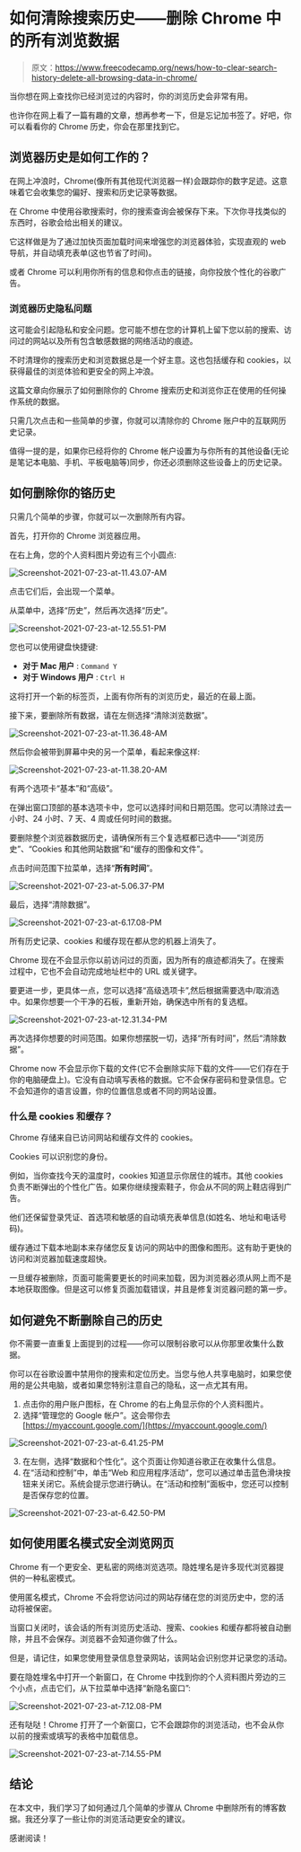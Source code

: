# 如何清除搜索历史——删除 Chrome 中的所有浏览数据

> 原文：<https://www.freecodecamp.org/news/how-to-clear-search-history-delete-all-browsing-data-in-chrome/>

当你想在网上查找你已经浏览过的内容时，你的浏览历史会非常有用。

也许你在网上看了一篇有趣的文章，想再参考一下，但是忘记加书签了。好吧，你可以看看你的 Chrome 历史，你会在那里找到它。

## 浏览器历史是如何工作的？

在网上冲浪时，Chrome(像所有其他现代浏览器一样)会跟踪你的数字足迹。这意味着它会收集您的偏好、搜索和历史记录等数据。

在 Chrome 中使用谷歌搜索时，你的搜索查询会被保存下来。下次你寻找类似的东西时，谷歌会给出相关的建议。

它这样做是为了通过加快页面加载时间来增强您的浏览器体验，实现直观的 web 导航，并自动填充表单(这也节省了时间)。

或者 Chrome 可以利用你所有的信息和你点击的链接，向你投放个性化的谷歌广告。

### 浏览器历史隐私问题

这可能会引起隐私和安全问题。您可能不想在您的计算机上留下您以前的搜索、访问过的网站以及所有包含敏感数据的网络活动的痕迹。

不时清理你的搜索历史和浏览数据总是一个好主意。这也包括缓存和 cookies，以获得最佳的浏览体验和更安全的网上冲浪。

这篇文章向你展示了如何删除你的 Chrome 搜索历史和浏览你正在使用的任何操作系统的数据。

只需几次点击和一些简单的步骤，你就可以清除你的 Chrome 账户中的互联网历史记录。

值得一提的是，如果你已经将你的 Chrome 帐户设置为与你所有的其他设备(无论是笔记本电脑、手机、平板电脑等)同步，你还必须删除这些设备上的历史记录。

## 如何删除你的铬历史

只需几个简单的步骤，你就可以一次删除所有内容。

首先，打开你的 Chrome 浏览器应用。

在右上角，您的个人资料图片旁边有三个小圆点:

![Screenshot-2021-07-23-at-11.43.07-AM](img/54892c1755ff0ad31ce1e8961fa701d6.png)

点击它们后，会出现一个菜单。

从菜单中，选择“历史”，然后再次选择“历史”。

![Screenshot-2021-07-23-at-12.55.51-PM](img/dbe278e053d2f9825b003f0b824b9259.png)

您也可以使用键盘快捷键:

*   **对于 Mac 用户** : `Command Y`
*   **对于 Windows 用户** : `Ctrl H`

这将打开一个新的标签页，上面有你所有的浏览历史，最近的在最上面。

接下来，要删除所有数据，请在左侧选择“清除浏览数据”。

![Screenshot-2021-07-23-at-11.36.48-AM](img/83a2fc16014e9aee21356de59491ea0a.png)

然后你会被带到屏幕中央的另一个菜单，看起来像这样:

![Screenshot-2021-07-23-at-11.38.20-AM](img/d360c57a0e30b1262b9d33515bef4a90.png)

有两个选项卡“基本”和“高级”。

在弹出窗口顶部的基本选项卡中，您可以选择时间和日期范围。您可以清除过去一小时、24 小时、7 天、4 周或任何时间的数据。

要删除整个浏览器数据历史，请确保所有三个复选框都已选中——“浏览历史”、“Cookies 和其他网站数据”和“缓存的图像和文件”。

点击时间范围下拉菜单，选择“**所有时间**”。

![Screenshot-2021-07-23-at-5.06.37-PM](img/27e7b202e7adaa9a28d520817d55f795.png)

最后，选择“清除数据”。

![Screenshot-2021-07-23-at-6.17.08-PM](img/bd1c1d6156617d9c06b28c4daa052c8e.png)

所有历史记录、cookies 和缓存现在都从您的机器上消失了。

Chrome 现在不会显示你以前访问过的页面，因为所有的痕迹都消失了。在搜索过程中，它也不会自动完成地址栏中的 URL 或关键字。

要更进一步，更具体一点，您可以选择“高级选项卡”,然后根据需要选中/取消选中。如果你想要一个干净的石板，重新开始，确保选中所有的复选框。

![Screenshot-2021-07-23-at-12.31.34-PM](img/37b6b3afe1b60a65763a8ba00f41437d.png)

再次选择你想要的时间范围。如果你想摆脱一切，选择“所有时间”，然后“清除数据”。

Chrome now 不会显示你下载的文件(它不会删除实际下载的文件——它们存在于你的电脑硬盘上)。它没有自动填写表格的数据。它不会保存密码和登录信息。它不会知道你的语言设置，你的位置信息或者不同的网站设置。

### 什么是 cookies 和缓存？

Chrome 存储来自已访问网站和缓存文件的 cookies。

Cookies 可以识别您的身份。

例如，当你查找今天的温度时，cookies 知道显示你居住的城市。其他 cookies 负责不断弹出的个性化广告。如果你继续搜索鞋子，你会从不同的网上鞋店得到广告。

他们还保留登录凭证、首选项和敏感的自动填充表单信息(如姓名、地址和电话号码)。

缓存通过下载本地副本来存储您反复访问的网站中的图像和图形。这有助于更快的访问和浏览器加载速度超快。

一旦缓存被删除，页面可能需要更长的时间来加载，因为浏览器必须从网上而不是本地获取图像。但是这可以修复页面加载错误，并且是修复浏览器问题的第一步。

## 如何避免不断删除自己的历史

你不需要一直重复上面提到的过程——你可以限制谷歌可以从你那里收集什么数据。

你可以在谷歌设置中禁用你的搜索和定位历史。当您与他人共享电脑时，如果您使用的是公共电脑，或者如果您特别注意自己的隐私，这一点尤其有用。

1.  点击你的用户账户图标，在 Chrome 的右上角显示你的个人资料图片。
2.  选择“管理您的 Google 帐户”。这会带你去[https://myaccount.google.com/](https://myaccount.google.com/)

![Screenshot-2021-07-23-at-6.41.25-PM](img/c8827e422a450d63e339dc9c574db310.png)

3.  在左侧，选择“数据和个性化”。这个页面让你知道谷歌正在收集什么信息。
4.  在“活动和控制”中，单击“Web 和应用程序活动”，您可以通过单击蓝色滑块按钮来关闭它。系统会提示您进行确认。在“活动和控制”面板中，您还可以控制是否保存您的位置。

![Screenshot-2021-07-23-at-6.42.50-PM](img/d13d2b57b8f04f3e7d3191ce51251a1c.png)

## 如何使用匿名模式安全浏览网页

Chrome 有一个更安全、更私密的网络浏览选项。隐姓埋名是许多现代浏览器提供的一种私密模式。

使用匿名模式，Chrome 不会将您访问过的网站存储在您的浏览历史中，您的活动将被保密。

当窗口关闭时，该会话的所有浏览历史活动、搜索、cookies 和缓存都将被自动删除，并且不会保存。浏览器不会知道你做了什么。

但是，请记住，如果您使用登录信息登录网站，该网站会识别您并记录您的活动。

要在隐姓埋名中打开一个新窗口，在 Chrome 中找到你的个人资料图片旁边的三个小点，点击它们，从下拉菜单中选择“新隐名窗口”:

![Screenshot-2021-07-23-at-7.12.08-PM](img/5ecaa0f75c4edd2dab656caabc840026.png)

还有哒哒！Chrome 打开了一个新窗口，它不会跟踪你的浏览活动，也不会从你以前的搜索或填写的表格中加载信息。

![Screenshot-2021-07-23-at-7.14.55-PM](img/c64292bb68350a38ef6ac8b9a4a1c5eb.png)

## 结论

在本文中，我们学习了如何通过几个简单的步骤从 Chrome 中删除所有的博客数据。我还分享了一些让你的浏览活动更安全的建议。

感谢阅读！